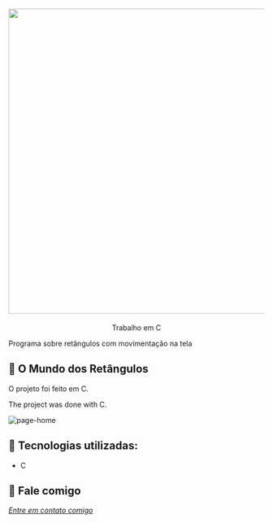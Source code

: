 <h1 align="center">
    <img width="600" src="c.png" />
</h1>


<p align="center">
Trabalho em C
    
Programa sobre retãngulos com movimentação na tela
</p>

📌 O Mundo dos Retângulos 
------------------
O projeto foi feito em C.


The project was done with C.


<img src="menu.png" alt="page-home">


🔧 Tecnologias utilizadas:
------------------

- C 

💬 Fale comigo
------------------
[*Entre em contato comigo*](https://www.linkedin.com/in/ivo-baptista-3712144/)
